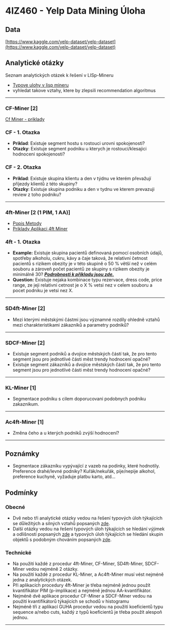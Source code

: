 # 4IZ460 - Yelp Data Mining Úloha
## **Data**
[https://www.kaggle.com/yelp-dataset/yelp-dataset](https://www.kaggle.com/yelp-dataset/yelp-dataset)
## Analytické otázky
Seznam analytických otázek k řešení v LISp-Mineru
- [Typove ulohy v lisp mineru](https://lispminer.vse.cz/guhadi/doku.php?id=lm_guha_di_typy_uloh_procedury)
- vyhledat takove vztahy, ktere by zlepsili recommendation algoritmus
---
### CF-Miner [2]
[Cf Miner - priklady](https://lispminer.vse.cz/guhadi/doku.php?id=lm_guha_di_typul_cf#data_hotel_-_jedna_kategorie_vyrazne_prevazuje)

### CF - 1. Otazka 
- **Priklad**: Existuje segment hostu s rostouci urovni spokojenosti?
- **Otazky**: Existuje segment podniku u kterych je rostouci/klesajici hodnoceni spokojenosti?

### CF - 2. Otazka
- **Priklad**: Existuje skupina klientu a den v týdnu ve kterém převažují příjezdy klientů z této skupiny?
- **Otazky**: Existuje skupina podniku a den v tydnu ve kterem prevazuji review z toho podniku?

---

### 4ft-Miner [2 (1 PIM, 1 AA)]
- [Popis Metody](https://lispminer.vse.cz/guhate/doku.php?id=lm_guha_te_sd4ft_proc)
- [Priklady Aplikaci 4ft Miner](https://lispminer.vse.cz/guhadi/doku.php?id=lm_guha_di_typul_4ft&fbclid=IwAR0cXX279BpRiP023rU7HN3kv9oufpoo7DBwX6J7JyYyPcOiQOrJ9iSrHOM)

### 4ft - 1. Otazka 
- **Example:** Existuje skupina pacientů definovaná pomocí osobních údajů, spotřeby alkoholu, cukru, kávy a čaje taková, že relativní četnost pacientů s rizikem obezity je v této skupině o 50 % větší než v celém souboru a zároveň počet pacientů ze skupiny s rizikem obezity je minimálně 30? ***[Podrobnosti k příkladu jsou zde.](https://lispminer.vse.cz/guhadi/lib/exe/fetch.php?media=4ft_03_stulong_above_average.pdf)***
- **Question:** Existuje nejaka kombinace typu  rezervace, dress code, price range, ze jeji relativni cetnost je o X % vetsi nez v celem souboru a pocet podniku je vetsi nez X. 
---
### SD4ft-Miner [2]
- Mezi kterými městskými částmi jsou významné rozdíly ohledně vztahů mezi charakteristikami zákazníků a parametry podniků?

---
### SDCF-Miner [2]
- Existuje segment podniků a dvojice městských částí tak, že pro tento segment jsou pro jednotlivé části měst trendy hodnocení opačné?
- Existuje segment zákazníků a dvojice městských částí tak, že pro tento segment jsou pro jednotlivé části měst trendy hodnocení opačné?

---
### KL-Miner [1]
- Segmentace podniku s cilem doporucovani podobnych podniku zakaznikum.
---

### Ac4ft-Miner [1]
- Změna čeho a u kterých podniků zvýší hodnocení?
---
## Poznámky
- Segmentace zákazníku vypývající z vazeb na podinky, které hodnotily. Preference drahé/levné podniky? Kuřák/nekuřák, pije/nepije alkohol, preference kuchyně, vyžaduje platbu karto, atd...

## Podmínky

### Obecné
- Dvě nebo tři analytické otázky vedou na řešení typových úloh týkajících se důležitých a silných vztahů popsaných [zde](https://lispminer.vse.cz/guhadi/doku.php?id=lm_guha_di_typy_uloh_dulezite_silne).
- Další otázky vedou na řešení typových úloh týkajících se hledání výjimek a odlišností popsaných [zde](https://lispminer.vse.cz/guhadi/doku.php?id=lm_guha_di_typy_uloh_vyjimky) a typových úloh týkajících se hledání skupin objektů s podobným chováním popsaných [zde](https://lispminer.vse.cz/guhadi/doku.php?id=lm_guha_di_typy_uloh_podobne).

### Technické
- Na použití každé z procedur 4ft-Miner, CF-Miner, SD4ft-Miner, SDCF-Miner vedou nejméně 2 otázky.
- Na použití každé z procedur KL-Miner, a Ac4ft-Miner musí vést nejméně jedna z analytických otázek.
- Při aplikacích procedury 4ft-Miner je třeba nejméně jednou použít kvantifikátor PIM (p-implikace) a nejméně jednou AA-kvantifikátor.
- Nejméně dvě aplikace procedur CF-Miner  a SDCF-Miner vedou na použití kvantifikátorů týkajících se schodů v histogramu
- Nejméně tři z aplikací GUHA procedur vedou na použití koeficientů typu sequence a/nebo cuts, každý z typů koeficientů je třeba použít alespoň jednou.
---